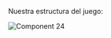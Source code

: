 
Nuestra estructura del juego:

![Component 24](https://github.com/IsaacBrull16/Kaiju-Alpha/assets/101247767/dc27f049-4a1b-465e-952f-07ffbd648528)
